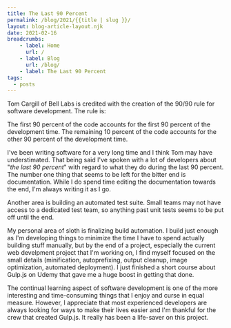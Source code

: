 ```yaml
---
title: The Last 90 Percent
permalink: /blog/2021/{{title | slug }}/
layout: blog-article-layout.njk
date: 2021-02-16
breadcrumbs:
    - label: Home
      url: /
    - label: Blog
      url: /blog/
    - label: The Last 90 Percent
tags:
  - posts
---
```


Tom Cargill of Bell Labs is credited with the creation of the 90/90 rule for software development. The rule is:

<div class="blockquote">
  <div class="blockquote-content">
The first 90 percent of the code accounts for the first 90 percent of the development time. The remaining 10 percent of the code accounts for the other 90 percent of the development time.
  </div>
</div>

I've been writing software for a very long time and I think Tom may have understimated. That being said I've spoken with a lot of developers about "_the last 90 percent_" with regard to what they do during the last 90 percent. The number one thing that seems to be left for the bitter end is documentation. While I do spend time editing the documentation towards the end, I'm always writing it as I go.

Another area is building an automated test suite. Small teams may not have access to a dedicated test team, so anything past unit tests seems to be put off until the end.

My personal area of sloth is finalizing build automation. I build just enough as I'm developing things to minimize the time I have to spend actually building stuff manually, but by the end of a project, especially the current web develpment project that I'm working on, I find myself focused on the small details (minification, autoprefixing, output cleanup, image optimization, automated deployment). I just finished a short course about Gulp.js on Udemy that gave me a huge boost in getting that done.

The continual learning aspect of software development is one of the more interesting and time-consuming things that I enjoy and curse in equal measure. However, I appreciate that most experienced developers are always looking for ways to make their lives easier and I'm thankful for the crew that created Gulp.js. It really has been a life-saver on this project.